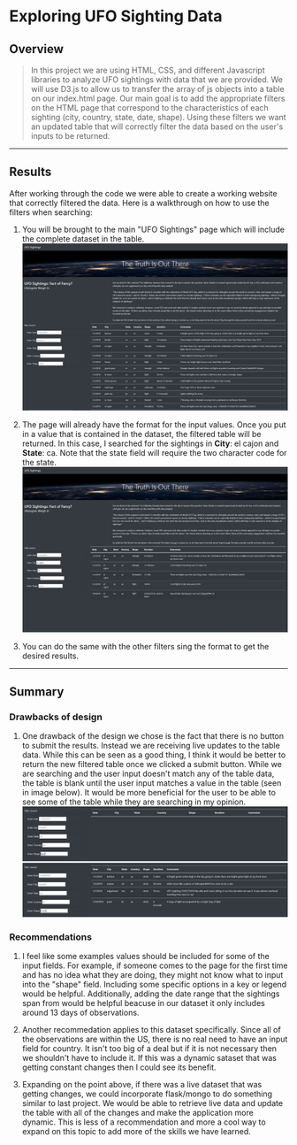 # Exploring UFO Sighting Data
## Overview

> In this project we are using HTML, CSS, and different Javascript libraries to analyze UFO sightings with data that we are provided. We will use D3.js to allow us to transfer the array of js objects into a table on our index.html page. Our main goal is to add the appropriate filters on the HTML page that correspond to the characteristics of each sighting (city, country, state, date, shape). Using these filters we want an updated table that will correctly 
filter the data based on the user's inputs to be returned. 
---

## Results
After working through the code we were able to create a working website that correctly filtered the data.
Here is a walkthrough on how to use the filters when searching:

1. You will be brought to the main "UFO Sightings" page which will include the complete dataset in the table.
![](https://github.com/mooshak21/UFOs/blob/main/static/images/mainPageNoFilter.png)

2. The page will already have the format for the input values. Once you put in a value that is contained in the dataset, the filtered table will be returned. In this case, I searched for the sightings in **City**: el cajon and **State**: ca. Note that the state field will require the two character code for the state.
![](https://github.com/mooshak21/UFOs/blob/main/static/images/filterCityState.png)

3. You can do the same with the other filters sing the format to get the desired results.
---

## Summary
### Drawbacks of design
1. One drawback of the design we chose is the fact that there is no button to submit the results. Instead we are receiving live updates to the table data. While this can be seen as a good thing, I think it would be better to return the new filtered table once we clicked a submit button. While we are searching and the user input doesn't match any of the table data, the table is blank until the user input matches a value in the table (seen in image below). It would be more beneficial for the user to be able to see some of the table while they are searching in my opinion. 
![](https://github.com/mooshak21/UFOs/blob/main/static/images/drawback.png)
![](https://github.com/mooshak21/UFOs/blob/main/static/images/drawback2.png)

### Recommendations
1. I feel like some examples values should be included for some of the input fields. For example, if someone comes to the page for the first time and has no idea what they are doing, they might not know what to input into the "shape" field. Including some specific options in a key or legend would be helpful. Additionally, adding the date range that the sightings span from would be helpful beacuse in our dataset it only includes around 13 days of observations. 

2. Another recommedation applies to this dataset specifically. Since all of the observations are within the US, there is no real need to have an input field for country. It isn't too big of a deal but if it is not necessary then we shouldn't have to include it. If this was a dynamic sataset that was getting constant changes then I could see its benefit.

3. Expanding on the point above, if there was a live dataset that was getting changes, we could incorporate flask/mongo to do something similar to last project. We would be able to retrieve live data and update the table with all of the changes and make the application more dynamic. This is less of a recommendation and more a cool way to expand on this topic to add more of the skills we have learned. 